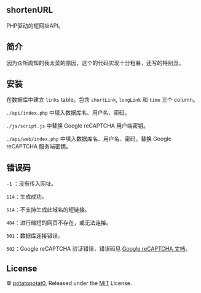 ## shortenURL

PHP驱动的短网址API。

## 简介

因为众所周知的我太菜的原因，这个的代码实现十分粗暴，还写的特别丑。

## 安装

在数据库中建立 `links` table，包含 `shortLink`, `longLink` 和 `time` 三个 column。

`./api/index.php` 中填入数据库名、用户名、密码。

`./js/script.js` 中替换 Google reCAPTCHA 用户端密钥。

`./api/web/index.php` 中填入数据库名、用户名、密码，替换 Google reCAPTCHA 服务端密钥。

## 错误码

`-1` ：没有传入网址。

`114`：生成成功。

`514`：不支持生成此域名的短链接。

`404`：进行缩短的网页不存在，或无法连接。

`501`：数据库连接错误。

`502`：Google reCAPTCHA 验证错误，错误码见 [Google reCAPTCHA 文档](https://developers.google.cn/recaptcha/docs/verify?hl=zh-cn#error_code_reference)。

## License

© [potatopotat0](https://github.com/potatopotat0), Released under the [MIT](https://github.com/potatopotat0/shortenURL/blob/main/LICENSE) License.